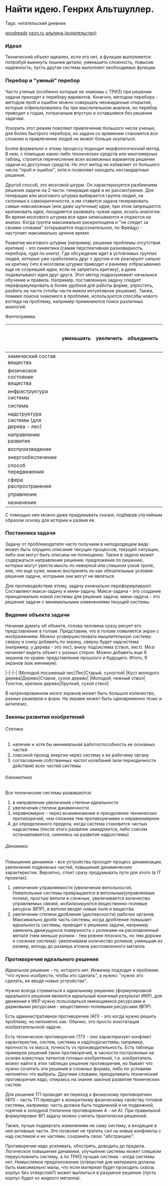 # Найти идею. Генрих Альтшуллер.
Tags: читательский дневник

[goodreads](https://www.goodreads.com/book/show/29962483)
[ozon.ru](https://www.ozon.ru/context/detail/id/34584363/)
[альпина (издательство)](https://www.alpinabook.ru/catalog/CreativityAndCreation/66484/)

### Идеал

Технический объект идеален, если его нет, а функция выполняется: попробуй выкинуть лишние детали; уменьшить сложность, повысив надежность; пусть другая система выполняет необходимые функции.

### Перебор и "умный" перебор
Часто ученые (особенно которые не знакомы с ТРИЗ) при решении задачи приходят к перебору вариантов. Конечно, методом перебора - методом проб и ошибок можно совершать неожиданные открытия, которые отфильтровались бы при мыслительном анализе, но перебор приводит к годам, потраченым впустую и оставшимся без решения задачам.

Ускорить этот режим поволяет привлечение большого числа ученых, для более быстрого перебора, но задачи со временем становятся все сложнее и привлечение людей не может больше окупаться.

Более формально к этому процессу подходит *морфологический метод*. В нем, с помощью каких-либо технических средств или многомерных таблиц, строится перечисление всех возможных вариантов решения задачи из доступных средств. Но этот метод не избавляет от большого числа "проб и ошибок", хотя и позволяет находить нестандартные решения.

Другой способ, это мозговой штурм. Он характеризуется разбиением решения задачи на 2 части: генерация идей и их рассмотрение. Для генерации или мозгового штурма выбирается группа людей, не склонных к самокритичности, и им ставится задача генерировать самые невозможные (или даже шуточные) идеи, при этом запрещается критиковать идеи, поощряется развивать чужие идеи, искать аналогии. Во время мозгового штурма все идеи записываются и отдаются на анализ. Когда группа максимально раскрепощена и "не следит за своими словами" (открывается подсознательное, по Фрейду) - наступает максимально ценное время.

Развитие мозгового штурма (например, решение проблемы отсутствия критики) - это синектика (самая перспективная разновидность перебора, судя по книге). Где обсуждение идет в устойчивых группах людей, которые уже сработались друг с другом и не реагируют сильно на критику (что в мозговом штурме приводит к раннему отбрасыванию еще не созревшей идеи, если не запретить критику), а даже подхватывают идеи друг друга.
Этот метод подразумевает начальное обучение и правила. Например, поставленную задачу следует переформулировать в более удобной для работы форме, упростить, разбить на части (чтобы части имели интуитивное решение). Также, помимо поиска знакомого в проблеме, используются способы нового взгляда на проблему, например применяются поиск различных аналогий.

Фантограмма.

|                                         | уменьшить | увеличить | объединить | разъединить | раздробить | заменить данное свойство антисвойством | ускорить | замедлить | сместить во времени назад | сместить во времени вперед | сделать свойство меняющимся во времени | сделать свойство постоянным | отделить функцию от объекта | изменить связь со средой |
|-----------------------------------------|-----------|-----------|------------|-------------|------------|----------------------------------------|----------|-----------|---------------------------|----------------------------|----------------------------------------|-----------------------------|-----------------------------|--------------------------|
| химический состав вещества              |           |           |            |             |            |                                        |          |           |                           |                            |                                        |                             |                             |                          |
| физическое состояние вещества           |           |           |            |             |            |                                        |          |           |                           |                            |                                        |                             |                             |                          |
| инфраструктура системы                  |           |           |            |             |            |                                        |          |           |                           |                            |                                        |                             |                             |                          |
| система                                 |           |           |            |             |            |                                        |          |           |                           |                            |                                        |                             |                             |                          |
| надструктура системы (для дерева - лес) |           |           |            |             |            |                                        |          |           |                           |                            |                                        |                             |                             |                          |
| направление развития                    |           |           |            |             |            |                                        |          |           |                           |                            |                                        |                             |                             |                          |
| воспроизведение                         |           |           |            |             |            |                                        |          |           |                           |                            |                                        |                             |                             |                          |
| энергообеспечение                       |           |           |            |             |            |                                        |          |           |                           |                            |                                        |                             |                             |                          |
| способ передвижения                     |           |           |            |             |            |                                        |          |           |                           |                            |                                        |                             |                             |                          |
| сфера распространения                   |           |           |            |             |            |                                        |          |           |                           |                            |                                        |                             |                             |                          |
| управление                              |           |           |            |             |            |                                        |          |           |                           |                            |                                        |                             |                             |                          |
| назначение                              |           |           |            |             |            |                                        |          |           |                           |                            |                                        |                             |                             |                          |


С помощью нее можно даже придумывать сказки, подбирав случайным образом основу для истории и развив ее.


### Постановка задачи

Задачу от проблемодателя часто получаем в неподходящем виде: может быть опущено описание текущих процессов, текущей ситуации, либо они могут быть описаны не полноценно. Также в задаче может содержаться направление решения, предложения по решению, которые могут увести мысль по неверной или слишком узкой тропе, или, что еще хуже, можно воспринять их как обязательные условия решения задачи, которыми они могут не являться.

Для противодействия этому, задачу изначально переформулируют. Составляют макси-задачу и мини-задачу. Макси-задача - это создание принципиально новой системы для решение задачи, мини-задача - это решение задачи с минимальными изменениями текущей системы.


### Видение объекта задачи

Начиная думать об объекте, голова человека сразу рисует его представление в голове. Представим, что в голове появляется экран с изображением. Можно усовершествовать мышлительную систему: сверху и снизу добавить по экрану, сверху будет надсистема (например, у дерева - это лес), внизу подсистема (ствол, лист). Мозг начинает видеть объект с разных сторон. Можно добавить еще 6 экранов по краям: представление прошлого и будущего. Итого, 9 экранов (как минимум):

|-|-|-|
|Молодой посаженый лес|Лес|Старый, сухостой|
|Куст молодого дерева|Дерево|Старое, сухое дерево|
|Молодой, нежный ствол|Толстое, крепкое дерево|Хрупкий, сухой ствол|

В натренерованном мозге экранов может быть большое количество, разных размеров и форм. На экраме может быть одновременно тезис и антитезис.

### Законы развития изобретений

###### Статика

 1. наличие и хотя бы минимальная работоспособность ее основных частей
 2. сквозной проход энергии через систему к ее рабочему органу
 3. согласование собственных частот колебаний (или периодичности действия) всех частей системы

###### Канематика

Все технические системы развиваются:

 1. в направлении увеличения степени идеальности
 2. увеличения степени динамичности
 3. неравномерно - через возникновение и преодоление технических противоречий, чем сложнее тем противоречивее и неравномернее
 4. до определенного предела, когда система становится частью надсистемы (после этого развитие замедляется, либо совсем останавливается, сменяясь на развитие надсистемы)
 
###### Динамика

Повышение динамики - все устройства проходят процесс динамизации, увеличение подвижных частей, повышение динамических характеристик. Вероятно, стоит сразу продумывать пути для этого (в IT проектах).

 1. увеличение управляемости (увеличении вепольности). Невепольные системы превращаются в вепольные(управляемые полем), простые веполи в сложные, увеличивается количество управляемых связей, мобилизируются вещественно-полевые ресурсы (ВПР), в веполи вводят новые поля и вещества
 2. увеличение степени дробления (дисперсности) рабочих органов. Максимально дробя часть системы, когда дробление повышает идеальность системы, приводит к решению задачи, например заменить движущуюся поверхность с роликами на расплавленный металл (чем меньше ролики - тем ровнее плоскость, но тем дороже и сложнее система): увеличиваем количество роликов, уменьшая из размер, вплодь до размера атомов расплавленного металла

### Противоречия идеального решения

Идеальное решение - то, которого нет. Инженер подходит к проблеме: "что нужно изобрести, чтобы это сделать", а нужно: "нужно это сделать, не вводя новые устройства".

Нужно всегда стремиться к идеальному решению (формулировкой идеального решения является идеальный конечный результат ИКР), для движения к ИКР нужно пользоваться имеющимися ресурсами и дармовыми ресурсами - вещественно-полевыми ресурсами (ВПР).

Есть административное противоречие (АП) - это когда нужно решить проблему, но непонятно как. Обычно, это просто констатация изобретательской задачи.

Есть техническое противоречие (ТП) - оно характеризует конфликт характеристик, систем, системы и над(под)системы; например, прочность vs масса, точность vs производительность. Есть таблицы примеров решений таких противоречий, в часности построенных на основе известных патентов готовых изобретений, т.е. изобретатель может найти в этих таблицах решение противоречия, но бывает что нужно сочетать эти решения в сложных формах, либо по условиям непонятно что выбрать. Другими словами, преодолевать технические противоречия надо, опираясь на знание законов развития технических систем.

Для решения ТП проводят ее переход к физиескому противоречию (ФП) - часть ТП приводят к конкретному физическому свойству готовой системы, например: часть должна быть подвижной и не подвижной, горячей и холодной (типичное противорение А - не А). При правильной формулировке ФП задачу можно считать практически решенной.

Также, лучше подвергать изменениям не саму систему, а входящие в нее активные части. Это позволит не тратить сил на новые конфликты с над-системой и ее частями, сохранить свою "абстракцию".

Противоречия надо усиливать, обострять, доводить до предела. Логическое повышение динамики, улучшение системы может слишком переусложнить систему, а по ТРИЗ лучшая система - когда системы нет. Немыслемое предположение (отверстия для материала должны быть максимально малы, что если материал будет проходить сквозь корпус без отверстий?) может выллиться в разумное решение (пусть корпус будет из жидкого металла).

